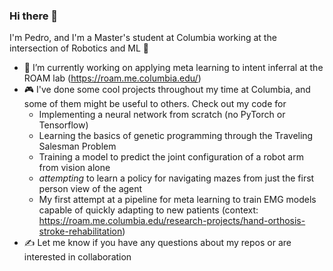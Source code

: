 ### Hi there 👋

I'm Pedro, and I'm a Master's student at Columbia working at the intersection of Robotics and ML 🤖
- 🔭 I’m currently working on applying meta learning to intent inferral at the ROAM lab (https://roam.me.columbia.edu/)
- 🎮 I've done some cool projects throughout my time at Columbia, and some of them might be useful to others. Check out my code for
    - Implementing a neural network from scratch (no PyTorch or Tensorflow)
    - Learning the basics of genetic programming through the Traveling Salesman Problem
    - Training a model to predict the joint configuration of a robot arm from vision alone
    - *attempting* to learn a policy for navigating mazes from just the first person view of the agent
    - My first attempt at a pipeline for meta learning to train EMG models capable of quickly adapting to new patients (context: https://roam.me.columbia.edu/research-projects/hand-orthosis-stroke-rehabilitation)
- ✍️ Let me know if you have any questions about my repos or are interested in collaboration
